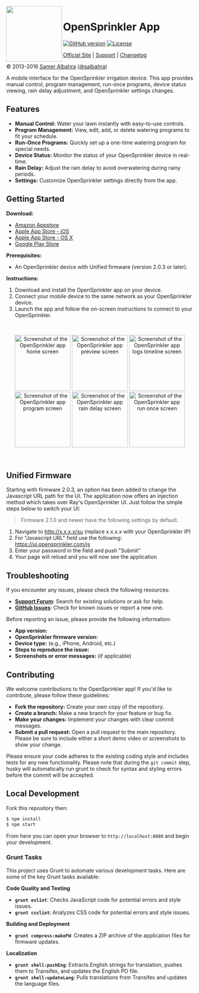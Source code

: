 
<img align="left" height="150" src="http://albahra.com/opensprinkler/icon-new.png">

# OpenSprinkler App
[![GitHub version](https://img.shields.io/github/package-json/v/opensprinkler/opensprinkler-app.svg)](http://github.com/OpenSprinkler/OpenSprinkler-App)
[![License](https://img.shields.io/github/license/OpenSprinkler/OpenSprinkler-App)](LICENSE)

[Official Site][official] | [Support][help] | [Changelog][changelog]

&copy; 2013-2016 [Samer Albahra][salbahra] ([@salbahra](https://twitter.com/salbahra))

A mobile interface for the OpenSprinkler irrigation device. This app provides manual control, program management, run-once programs, device status viewing, rain delay adjustment, and OpenSprinkler settings changes.


[official]: https://opensprinkler.com
[help]: http://support.opensprinkler.com
[changelog]: https://github.com/OpenSprinkler/OpenSprinkler-App/releases
[salbahra]: http://albahra.com


## Features

* **Manual Control:** Water your lawn instantly with easy-to-use controls.
* **Program Management:** View, edit, add, or delete watering programs to fit your schedule.
* **Run-Once Programs:**  Quickly set up a one-time watering program for special needs.
* **Device Status:** Monitor the status of your OpenSprinkler device in real-time.
* **Rain Delay:** Adjust the rain delay to avoid overwatering during rainy periods.
* **Settings:** Customize OpenSprinkler settings directly from the app.


## Getting Started

**Download:**

* [Amazon Appstore](http://www.amazon.com/dp/B00JYFL8LW)
* [Apple App Store - iOS](https://itunes.apple.com/us/app/sprinklers/id830988967?ls=1&mt=8)
* [Apple App Store - OS X](https://itunes.apple.com/us/app/sprinklers/id903464532?ls=1&mt=12)
* [Google Play Store](https://play.google.com/store/apps/details?id=com.albahra.sprinklers)

**Prerequisites:**

* An OpenSprinkler device with Unified firmware (version 2.0.3 or later).

**Instructions:**

1.  Download and install the OpenSprinkler app on your device.
2.  Connect your mobile device to the same network as your OpenSprinkler device.
3.  Launch the app and follow the on-screen instructions to connect to your OpenSprinkler.

<br>

<p align="center">
  <a href="https://albahra.com/opensprinkler/img/home.png"><img src="https://albahra.com/opensprinkler/img/home.png" width="150" alt="Screenshot of the OpenSprinkler app home screen"/></a>
  <a href="https://albahra.com/opensprinkler/img/preview.png"><img src="https://albahra.com/opensprinkler/img/preview.png" width="150" alt="Screenshot of the OpenSprinkler app preview screen"/></a>
  <a href="https://albahra.com/opensprinkler/img/logs_timeline.png"><img src="https://albahra.com/opensprinkler/img/logs_timeline.png" width="150" alt="Screenshot of the OpenSprinkler app logs timeline screen"/></a>
  <a href="https://albahra.com/opensprinkler/img/program.png"><img src="https://albahra.com/opensprinkler/img/program.png" width="150" alt="Screenshot of the OpenSprinkler app program screen"/></a>
  <a href="https://albahra.com/opensprinkler/img/raindelay.png"><img src="https://albahra.com/opensprinkler/img/raindelay.png" width="150" alt="Screenshot of the OpenSprinkler app rain delay screen"/></a>
  <a href="https://albahra.com/opensprinkler/img/runonce.png"><img src="https://albahra.com/opensprinkler/img/runonce.png" width="150" alt="Screenshot of the OpenSprinkler app run once screen"/></a>
</p>
<br>


## Unified Firmware

Starting with firmware 2.0.3, an option has been added to change the Javascript URL path for the UI. The application now offers an injection method which takes over Ray's OpenSprinkler UI. Just follow the simple steps below to switch your UI:

> Firmware 2.1.0 and newer have the following settings by default.

1. Navigate to http://x.x.x.x/su (replace x.x.x.x with your OpenSprinkler IP)
2. For "Javascript URL" field use the following: https://ui.opensprinkler.com/js
3. Enter your password in the field and push "Submit"
4. Your page will reload and you will now see the application

## Troubleshooting

If you encounter any issues, please check the following resources:

*   **[Support Forum](https://opensprinkler.com/forums/forum/opensprinkler-mobile-app/)**: Search for existing solutions or ask for help.
*   **[GitHub Issues](https://github.com/OpenSprinkler/OpenSprinkler-App/issues)**: Check for known issues or report a new one.

Before reporting an issue, please provide the following information:

*   **App version:**
*   **OpenSprinkler firmware version:**
*   **Device type:** (e.g., iPhone, Android, etc.)
*   **Steps to reproduce the issue:**
*   **Screenshots or error messages:** (if applicable)


## Contributing

We welcome contributions to the OpenSprinkler app! If you'd like to contribute, please follow these guidelines:

*   **Fork the repository:** Create your own copy of the repository.
*   **Create a branch:**  Make a new branch for your feature or bug fix.
*   **Make your changes:** Implement your changes with clear commit messages.
*   **Submit a pull request:** Open a pull request to the main repository. Please be sure to include either a short demo video or screenshots to show your change.

Please ensure your code adheres to the existing coding style and includes tests for any new functionality. Please note that during the `git commit` step, husky will automatically run grunt to check for syntax and styling errors before the commit will be accepted.

## Local Development

Fork this repository then:

```bash
$ npm install
$ npm start
```

From here you can open your browser to `http://localhost:8080` and begin your development.

### Grunt Tasks

This project uses Grunt to automate various development tasks. Here are some of the key Grunt tasks available:

**Code Quality and Testing**

*   **`grunt eslint`**: Checks JavaScript code for potential errors and style issues.
*   **`grunt csslint`**: Analyzes CSS code for potential errors and style issues.

**Building and Deployment**

*   **`grunt compress:makeFW`**: Creates a ZIP archive of the application files for firmware updates.

**Localization**

*   **`grunt shell:pushEng`**: Extracts English strings for translation, pushes them to Transifex, and updates the English PO file.
*   **`grunt shell:updateLang`**: Pulls translations from Transifex and updates the language files.
